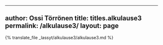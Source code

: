 
---
author: Ossi Törrönen
title: titles.alkulause3
permalink: /alkulause3/
layout: page
---
{% translate_file _lassyt/alkulause3/alkulause3.md %}